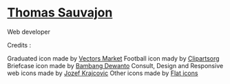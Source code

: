 # [Thomas Sauvajon](http://tsauvajon.github.io/)

Web developer



Credits :

Graduated icon made by [Vectors Market](http://www.flaticon.com/authors/vectors-market)
Football icon mady by [Clipartsorg](http://downloadclipart.org/icon-316)
Briefcase icon made by [Bambang Dewanto](https://www.iconfinder.com/icons/1296365/briefcase_case_job_work_icon#size=512)
Consult, Design and Responsive web icons made by [Jozef Krajcovic](http://www.softicons.com/designers/jozef-krajcovic)
Other icons made by [Flat icons](http://www.iconarchive.com/show/flat-icons-by-flat-icons.com/)

